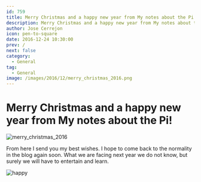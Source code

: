 ```yaml
---
id: 759
title: Merry Christmas and a happy new year from My notes about the Pi!
description: Merry Christmas and a happy new year from My notes about the Pi!
author: Jose Cerrejon
icon: pen-to-square
date: 2016-12-24 10:30:00
prev: /
next: false
category:
  - General
tag:
  - General
image: /images/2016/12/merry_christmas_2016.png
---
```


# Merry Christmas and a happy new year from My notes about the Pi!

![merry_christmas_2016](/images/2016/12/merry_christmas_2016.png)

From here I send you my best wishes. I hope to come back to the normality in the blog again soon. What we are facing next year we do not know, but surely we will have to entertain and learn.

![happy](/css/sm/happy.png)
